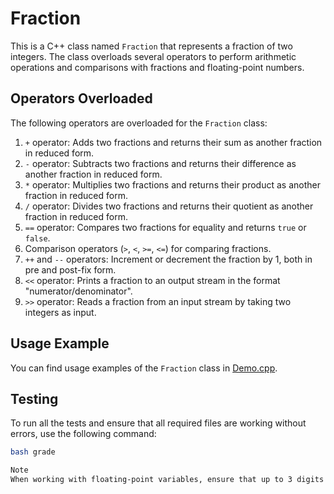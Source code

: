 # Fraction
This is a C++ class named `Fraction` that represents a fraction of two integers. The class overloads several operators to perform arithmetic operations and comparisons with fractions and floating-point numbers.

## Operators Overloaded
The following operators are overloaded for the `Fraction` class:

1. `+` operator: Adds two fractions and returns their sum as another fraction in reduced form.
2. `-` operator: Subtracts two fractions and returns their difference as another fraction in reduced form.
3. `*` operator: Multiplies two fractions and returns their product as another fraction in reduced form.
4. `/` operator: Divides two fractions and returns their quotient as another fraction in reduced form.
5. `==` operator: Compares two fractions for equality and returns `true` or `false`.
6. Comparison operators (`>`, `<`, `>=`, `<=`) for comparing fractions.
7. `++` and `--` operators: Increment or decrement the fraction by 1, both in pre and post-fix form.
8. `<<` operator: Prints a fraction to an output stream in the format "numerator/denominator".
9. `>>` operator: Reads a fraction from an input stream by taking two integers as input.

## Usage Example
You can find usage examples of the `Fraction` class in [Demo.cpp](Demo.cpp).

## Testing
To run all the tests and ensure that all required files are working without errors, use the following command:

```bash
bash grade

Note
When working with floating-point variables, ensure that up to 3 digits beyond the decimal point are used for accuracy in operations involving fractions and floats.
